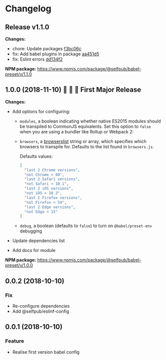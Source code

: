 # Changelog

## Release v1.1.0

**Changes:**
- chore: Update packages  [f3bc06c](https://github.com/selfpub-org/eslint-config/commit/f3bc06c)
- fix: Add babel plugins in package  [aa451d5](https://github.com/selfpub-org/eslint-config/commit/aa451d5)
- fix: Eslint errors  [dd134f2](https://github.com/selfpub-org/eslint-config/commit/dd134f2)

**NPM package:** https://www.npmjs.com/package/@selfpub/babel-preset/v/1.1.0


## 1.0.0 (2018-11-10) :tada: :tada: :tada: First Major Release

**Changes:**
- Add options for configuring:
    * `modules`, a boolean indicating whether native ES2015 modules should be transpiled to CommonJS equivalents. Set this option to `false` when you are using a bundler like Rollup or Webpack 2:
    * `browsers`, a [browserslist](https://github.com/ai/browserslist) string or array, which specifies which browsers to transpile for. Defaults to the list found in `browsers.js`.

      Defaults values:     
      ```json
      [
        "last 2 Chrome versions",
        "not Chrome < 60",
        "last 2 Safari versions",
        "not Safari < 10.1",
        "last 2 iOS versions",
        "not iOS < 10.3",
        "last 2 Firefox versions",
        "not Firefox < 54",
        "last 2 Edge versions",
        "not Edge < 15"
      ]
      ```
    * `debug`, a boolean (defaults to `false`) to turn on `@babel/preset-env` debugging

- Update dependencies list
- Add docs for module

**NPM package:** https://www.npmjs.com/package/@selfpub/babel-preset/v/1.0.0


## 0.0.2 (2018-10-10)

### Fix

* Re-configure dependencies
* Add @selfpub/eslinf-config


## 0.0.1 (2018-10-10)

### Feature

* Realise first version babel config


